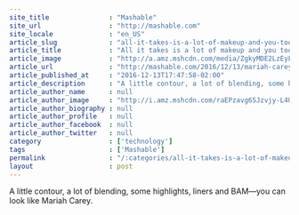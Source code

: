```yaml
---
site_title               : "Mashable"
site_url                 : "http://mashable.com"
site_locale              : "en_US"
article_slug             : "all-it-takes-is-a-lot-of-makeup-and-you-too-can-look-like-mariah-carey"
article_title            : "All it takes is a lot of makeup and you too can look like Mariah Carey"
article_image            : "http://a.amz.mshcdn.com/media/ZgkyMDE2LzEyLzEzL2YwL2RmNGMyZDZhNWU2MDQ0YmY5MGVkOTNkZWUwYzg3YzZjLjRlZWFmLmpwZwpwCXRodW1iCTEyMDB4NjMwCmUJanBn/631c5596/65d/df4c2d6a5e6044bf90ed93dee0c87c6c.jpg"
article_url              : "http://mashable.com/2016/12/13/mariah-carey-makeup-transformation/"
article_published_at     : "2016-12-13T17:47:58-02:00"
article_description      : "A little contour, a lot of blending, some highlights, liners and BAM—you can look like Mariah Carey."
article_author_name      : null
article_author_image     : "http://i.amz.mshcdn.com/raEPzavg65Jzvjy-L4U699QBlmQ=/90x90/default-m.jpg"
article_author_biography : null
article_author_profile   : null
article_author_facebook  : null
article_author_twitter   : null
category                 : ['technology']
tags                     : ['Mashable']
permalink                : "/:categories/all-it-takes-is-a-lot-of-makeup-and-you-too-can-look-like-mariah-carey/"
layout                   : post
---
```


A little contour, a lot of blending, some highlights, liners and BAM—you can look like Mariah Carey.
